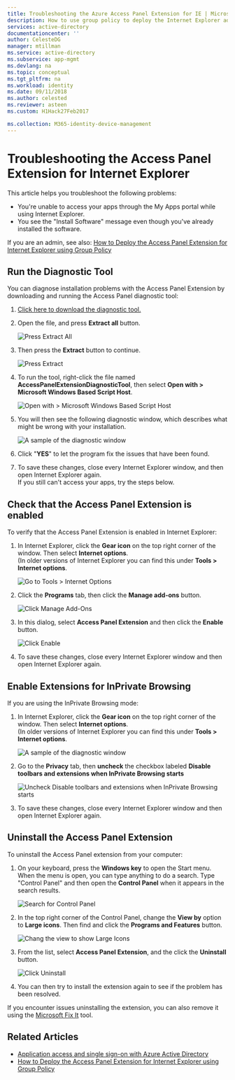 ```yaml
---
title: Troubleshooting the Azure Access Panel Extension for IE | Microsoft Docs
description: How to use group policy to deploy the Internet Explorer add-on for the My Apps portal.
services: active-directory
documentationcenter: ''
author: CelesteDG
manager: mtillman
ms.service: active-directory
ms.subservice: app-mgmt
ms.devlang: na
ms.topic: conceptual
ms.tgt_pltfrm: na
ms.workload: identity
ms.date: 09/11/2018
ms.author: celested
ms.reviewer: asteen
ms.custom: H1Hack27Feb2017

ms.collection: M365-identity-device-management
---
```

# Troubleshooting the Access Panel Extension for Internet Explorer
This article helps you troubleshoot the following problems:

* You're unable to access your apps through the My Apps portal while using Internet Explorer.
* You see the "Install Software" message even though you've already installed the software.

If you are an admin, see also: [How to Deploy the Access Panel Extension for Internet Explorer using Group Policy](deploy-access-panel-browser-extension.md)

## Run the Diagnostic Tool
You can diagnose installation problems with the Access Panel Extension by downloading and running the Access Panel diagnostic tool:

1. [Click here to download the diagnostic tool.](https://account.activedirectory.windowsazure.com/applications/AccessPanelExtensionDiagnosticTool/AccessPanelExtensionDiagnosticTool.zip)
2. Open the file, and press **Extract all** button.
   
    ![Press Extract All](./media/manage-access-panel-browser-extension/extract1.png)
3. Then press the **Extract** button to continue.
   
    ![Press Extract](./media/manage-access-panel-browser-extension/extract2.png)
4. To run the tool, right-click the file named **AccessPanelExtensionDiagnosticTool**, then select **Open with > Microsoft Windows Based Script Host**.
   
    ![Open with > Microsoft Windows Based Script Host](./media/manage-access-panel-browser-extension/open_tool.png)
5. You will then see the following diagnostic window, which describes what might be wrong with your installation.
   
    ![A sample of the diagnostic window](./media/manage-access-panel-browser-extension/tool_preview.png)
6. Click "**YES**" to let the program fix the issues that have been found.
7. To save these changes, close every Internet Explorer window, and then open Internet Explorer again.<br />If you still can't access your apps, try the steps below.

## Check that the Access Panel Extension is enabled
To verify that the Access Panel Extension is enabled in Internet Explorer:

1. In Internet Explorer, click the **Gear icon** on the top right corner of the window. Then select **Internet options**.<br />(In older versions of Internet Explorer you can find this under **Tools > Internet options**.
   
    ![Go to Tools > Internet Options](./media/manage-access-panel-browser-extension/internetoptions.png)
2. Click the **Programs** tab, then click the **Manage add-ons** button.
   
    ![Click Manage Add-Ons](./media/manage-access-panel-browser-extension/internetoptions_programs.png)
3. In this dialog, select **Access Panel Extension** and then click the **Enable** button.
   
    ![Click Enable](./media/manage-access-panel-browser-extension/enableaddon.png)
4. To save these changes, close every Internet Explorer window and then open Internet Explorer again.

## Enable Extensions for InPrivate Browsing
If you are using the InPrivate Browsing mode:

1. In Internet Explorer, click the **Gear icon** on the top right corner of the window. Then select **Internet options**.<br />(In older versions of Internet Explorer you can find this under **Tools > Internet options**.
   
    ![A sample of the diagnostic window](./media/manage-access-panel-browser-extension/inprivateoptions.png)
2. Go to the **Privacy** tab, then **uncheck** the checkbox labeled **Disable toolbars and extensions when InPrivate Browsing starts**</p>
   
    ![Uncheck Disable toolbars and extensions when InPrivate Browsing starts](./media/manage-access-panel-browser-extension/enabletoolbars.png)
3. To save these changes, close every Internet Explorer window and then open Internet Explorer again.

## Uninstall the Access Panel Extension
To uninstall the Access Panel extension from your computer:

1. On your keyboard, press the **Windows key** to open the Start menu. When the menu is open, you can type anything to do a search. Type "Control Panel" and then open the **Control Panel** when it appears in the search results.
   
    ![Search for Control Panel](./media/manage-access-panel-browser-extension/search_sm.png)
2. In the top right corner of the Control Panel, change the **View by** option to **Large icons**. Then find and click the **Programs and Features** button.
   
    ![Chang the view to show Large Icons](./media/manage-access-panel-browser-extension/control_panel.png)
3. From the list, select **Access Panel Extension**, and the click the **Uninstall** button.
   
    ![Click Uninstall](./media/manage-access-panel-browser-extension/uninstall.png)
4. You can then try to install the extension again to see if the problem has been resolved.

If you encounter issues uninstalling the extension, you can also remove it using the [Microsoft Fix It](https://go.microsoft.com/?linkid=9779673) tool.

## Related Articles
* [Application access and single sign-on with Azure Active Directory](what-is-single-sign-on.md)
* [How to Deploy the Access Panel Extension for Internet Explorer using Group Policy](deploy-access-panel-browser-extension.md)

